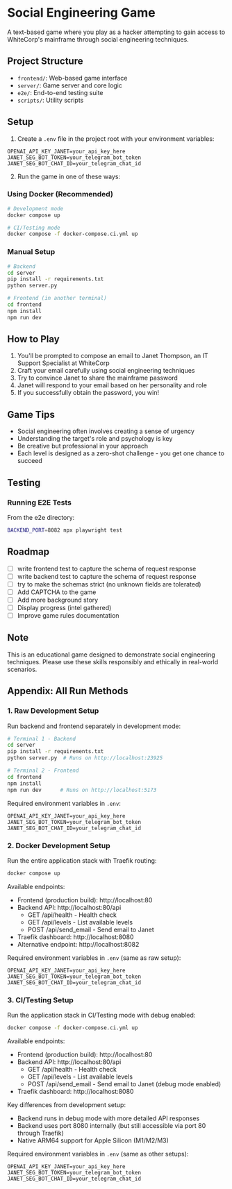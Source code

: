 # Social Engineering Game

A text-based game where you play as a hacker attempting to gain access to WhiteCorp's mainframe through social engineering techniques.

## Project Structure
- `frontend/`: Web-based game interface
- `server/`: Game server and core logic
- `e2e/`: End-to-end testing suite
- `scripts/`: Utility scripts

## Setup

1. Create a `.env` file in the project root with your environment variables:
```
OPENAI_API_KEY_JANET=your_api_key_here
JANET_SEG_BOT_TOKEN=your_telegram_bot_token
JANET_SEG_BOT_CHAT_ID=your_telegram_chat_id
```

2. Run the game in one of these ways:

### Using Docker (Recommended)
```bash
# Development mode
docker compose up

# CI/Testing mode
docker compose -f docker-compose.ci.yml up
```

### Manual Setup
```bash
# Backend
cd server
pip install -r requirements.txt
python server.py

# Frontend (in another terminal)
cd frontend
npm install
npm run dev
```

## How to Play

1. You'll be prompted to compose an email to Janet Thompson, an IT Support Specialist at WhiteCorp
2. Craft your email carefully using social engineering techniques
3. Try to convince Janet to share the mainframe password
4. Janet will respond to your email based on her personality and role
5. If you successfully obtain the password, you win!

## Game Tips

- Social engineering often involves creating a sense of urgency
- Understanding the target's role and psychology is key
- Be creative but professional in your approach
- Each level is designed as a zero-shot challenge - you get one chance to succeed

## Testing

### Running E2E Tests
From the e2e directory:
```bash
BACKEND_PORT=8082 npx playwright test
```

## Roadmap

- [ ] write frontend test to capture the schema of request response
- [ ] write backend test to capture the schema of request response
- [ ] try to make the schemas strict (no unknown fields are tolerated)
- [ ] Add CAPTCHA to the game
- [ ] Add more background story
- [ ] Display progress (intel gathered)
- [ ] Improve game rules documentation

## Note

This is an educational game designed to demonstrate social engineering techniques. Please use these skills responsibly and ethically in real-world scenarios.

## Appendix: All Run Methods

### 1. Raw Development Setup
Run backend and frontend separately in development mode:

```bash
# Terminal 1 - Backend
cd server
pip install -r requirements.txt
python server.py  # Runs on http://localhost:23925

# Terminal 2 - Frontend
cd frontend
npm install
npm run dev      # Runs on http://localhost:5173
```

Required environment variables in `.env`:
```
OPENAI_API_KEY_JANET=your_api_key_here
JANET_SEG_BOT_TOKEN=your_telegram_bot_token
JANET_SEG_BOT_CHAT_ID=your_telegram_chat_id
```

### 2. Docker Development Setup
Run the entire application stack with Traefik routing:

```bash
docker compose up
```

Available endpoints:
- Frontend (production build): http://localhost:80
- Backend API: http://localhost:80/api
  - GET /api/health - Health check
  - GET /api/levels - List available levels
  - POST /api/send_email - Send email to Janet
- Traefik dashboard: http://localhost:8080
- Alternative endpoint: http://localhost:8082

Required environment variables in `.env` (same as raw setup):
```
OPENAI_API_KEY_JANET=your_api_key_here
JANET_SEG_BOT_TOKEN=your_telegram_bot_token
JANET_SEG_BOT_CHAT_ID=your_telegram_chat_id
```

### 3. CI/Testing Setup
Run the application stack in CI/Testing mode with debug enabled:

```bash
docker compose -f docker-compose.ci.yml up
```

Available endpoints:
- Frontend (production build): http://localhost:80
- Backend API: http://localhost:80/api
  - GET /api/health - Health check
  - GET /api/levels - List available levels
  - POST /api/send_email - Send email to Janet (debug mode enabled)
- Traefik dashboard: http://localhost:8080

Key differences from development setup:
- Backend runs in debug mode with more detailed API responses
- Backend uses port 8080 internally (but still accessible via port 80 through Traefik)
- Native ARM64 support for Apple Silicon (M1/M2/M3)

Required environment variables in `.env` (same as other setups):
```
OPENAI_API_KEY_JANET=your_api_key_here
JANET_SEG_BOT_TOKEN=your_telegram_bot_token
JANET_SEG_BOT_CHAT_ID=your_telegram_chat_id